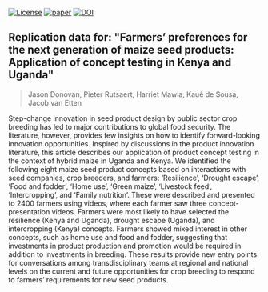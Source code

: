 <!-- badges: start -->

[![License](https://img.shields.io/badge/License-CC%20BY%204.0-blue.svg)](https://creativecommons.org/licenses/by/4.0/) [![paper](https://img.shields.io/badge/PeerReviewed-10.1017%2FS001447972500002X-green)](https://doi.org/10.1017/S001447972500002X) [![DOI](https://zenodo.org/badge/952456604.svg)](https://doi.org/10.5281/zenodo.15063837)

<!-- badges: end -->

## Replication data for: "Farmers’ preferences for the next generation of maize seed products: Application of concept testing in Kenya and Uganda"

> Jason Donovan, Pieter Rutsaert, Harriet Mawia, Kauê de Sousa, Jacob van Etten

Step-change innovation in seed product design by public sector crop breeding has led to major contributions to global food security. The literature, however, provides few insights on how to identify forward-looking innovation opportunities. Inspired by discussions in the product innovation literature, this article describes our application of product concept testing in the context of hybrid maize in Uganda and Kenya. We identified the following eight maize seed product concepts based on interactions with seed companies, crop breeders, and farmers: ‘Resilience’, ‘Drought escape’, ‘Food and fodder’, ‘Home use’, ‘Green maize’, ‘Livestock feed’, ‘Intercropping’, and ‘Family nutrition’. These were described and presented to 2400 farmers using videos, where each farmer saw three concept-presentation videos. Farmers were most likely to have selected the resilience (Kenya and Uganda), drought escape (Uganda), and intercropping (Kenya) concepts. Farmers showed mixed interest in other concepts, such as home use and food and fodder, suggesting that investments in product production and promotion would be required in addition to investments in breeding. These results provide new entry points for conversations among transdisciplinary teams at regional and national levels on the current and future opportunities for crop breeding to respond to farmers’ requirements for new seed products.
